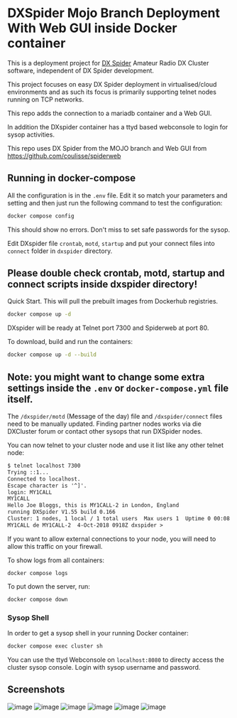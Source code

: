 # DXSpider Mojo Branch Deployment With Web GUI inside Docker container

This is a deployment project for [DX Spider](http://wiki.dxcluster.org/index.php/Main_Page)
Amateur Radio DX Cluster software, independent of DX Spider development.

This project focuses on easy DX Spider deployment in virtualised/cloud
environments and as such its focus is primarily supporting telnet nodes running
on TCP networks.

This repo adds the connection to a mariadb container and a Web GUI.

In addition the DXspider container has a ttyd based webconsole to login for sysop activities.

This repo uses DX Spider from the MOJO branch and Web GUI from https://github.com/coulisse/spiderweb




## Running in docker-compose

All the configuration is in the `.env` file. Edit it so match your parameters and setting and then
just run the following command to test the configuration:

```sh
docker compose config
```
This should show no errors. Don't miss to set safe passwords for the sysop.

Edit DXspider file `crontab`, `motd`, `startup` and put your connect files into `connect` folder in `dxspider` directory.

## Please double check crontab, motd, startup and connect scripts inside dxspider directory!

Quick Start. This will pull the prebuilt images from Dockerhub registries.
```sh
docker compose up -d
```
DXspider will be ready at Telnet port 7300 and Spiderweb at port 80.

To download, build and run the containers:

```sh
docker compose up -d --build
```

## Note: you might want to change some extra settings inside the `.env` or `docker-compose.yml` file itself.

The `/dxspider/motd` (Message of the day) file and `/dxspider/connect` files need to be manually updated.
Finding partner nodes works via die DXCluster forum or contact other sysops that run DXSpider nodes.

You can now telnet to your cluster node and use it list like any other telnet
node:

```txt
$ telnet localhost 7300
Trying ::1...
Connected to localhost.
Escape character is '^]'.
login: MY1CALL
MY1CALL
Hello Joe Bloggs, this is MY1CALL-2 in London, England
running DXSpider V1.55 build 0.166
Cluster: 1 nodes, 1 local / 1 total users  Max users 1  Uptime 0 00:08
MY1CALL de MY1CALL-2  4-Oct-2018 0918Z dxspider >
```

If you want to allow external connections to your node, you will need to allow
this traffic on your firewall.

To show logs from all containers:

```show logs
docker compose logs
```

To put down the server, run:

```sh
docker compose down
```

### Sysop Shell

In order to get a sysop shell in your running Docker container:

```sh
docker compose exec cluster sh
```

You can use the ttyd Webconsole on `localhost:8080` to directy access the cluster sysop console.
Login with sysop username and password.

## Screenshots


![image](https://github.com/user-attachments/assets/88e42cc2-2dde-482d-a15b-0f4819ceafef)
![image](https://github.com/user-attachments/assets/c751c659-447b-448d-aa46-b3f6cbc06831)
![image](https://github.com/user-attachments/assets/23df4eac-b52f-4ec7-b447-28e3f002f3fe)
![image](https://github.com/user-attachments/assets/41be85ee-2e33-46c1-b9a5-b1cacc75f12a)
![image](https://github.com/user-attachments/assets/2241cc0b-1b0f-4ff1-9dae-ade3a2d2342c)
![image](https://github.com/user-attachments/assets/f41976e9-1e07-485f-80ea-206af5af5190)
